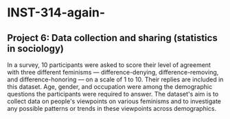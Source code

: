 # INST-314-again-
## Project 6: Data collection and sharing (statistics in sociology)
In a survey, 10 participants were asked to score their level of agreement with three different feminisms — difference-denying, difference-removing, and difference-honoring — on a scale of 1 to 10. Their replies are included in this dataset. Age, gender, and occupation were among the demographic questions the participants were required to answer. The dataset's aim is to collect data on people's viewpoints on various feminisms and to investigate any possible patterns or trends in these viewpoints across demographics.
